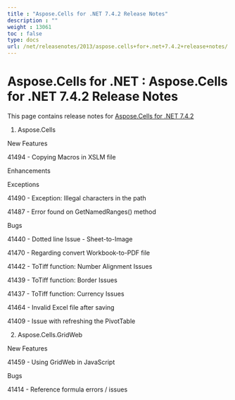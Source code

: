 ```yaml
---
title : "Aspose.Cells for .NET 7.4.2 Release Notes" 
description : "" 
weight : 13061 
toc : false
type: docs
url: /net/releasenotes/2013/aspose.cells+for+.net+7.4.2+release+notes/
---
```


# Aspose.Cells for .NET : Aspose.Cells for .NET 7.4.2 Release Notes


This page contains release notes for [Aspose.Cells for .NET 7.4.2](http://www.aspose.com/downloads/cells/net/new-releases/aspose.cells-for-.net-7.4.2/)

1) Aspose.Cells

New Features

41494 - Copying Macros in XSLM file

Enhancements

Exceptions

41490 - Exception: Illegal characters in the path

41487 - Error found on GetNamedRanges() method

Bugs

41440 - Dotted line Issue - Sheet-to-Image

41470 - Regarding convert Workbook-to-PDF file

41442 - ToTiff function: Number Alignment Issues

41439 - ToTiff function: Border Issues

41437 - ToTiff function: Currency Issues

41464 - Invalid Excel file after saving

41409 - Issue with refreshing the PivotTable

2) Aspose.Cells.GridWeb

New Features

41459 - Using GridWeb in JavaScript

Bugs

41414 - Reference formula errors / issues

